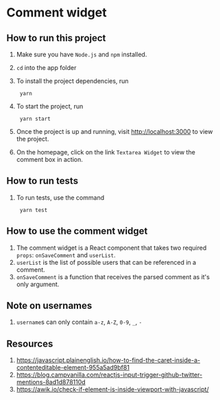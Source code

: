 # Comment widget

## How to run this project

1. Make sure you have `Node.js` and `npm` installed.
1. `cd` into the app folder
1. To install the project dependencies, run

        yarn

1. To start the project, run

        yarn start

1. Once the project is up and running, visit <http://localhost:3000> to view the project.
1. On the homepage, click on the link `Textarea Widget` to view the comment box in action.

## How to run tests

1. To run tests, use the command

        yarn test


## How to use the comment widget

1. The comment widget is a React component that takes two required `props`: `onSaveComment` and `userList`.
1. `userList` is the list of possible users that can be referenced in a comment.
1. `onSaveComment` is a function that receives the parsed comment as it's only argument.

## Note on usernames

1. `username`s can only contain `a-z`, `A-Z`, `0-9`, `_`, `-`

## Resources

1. <https://javascript.plainenglish.io/how-to-find-the-caret-inside-a-contenteditable-element-955a5ad9bf81>
1. <https://blog.campvanilla.com/reactjs-input-trigger-github-twitter-mentions-8ad1d878110d>
1. <https://awik.io/check-if-element-is-inside-viewport-with-javascript/>
